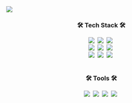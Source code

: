 <img src="https://capsule-render.vercel.app/api?type=waving&color=2496ED&height=300&section=header&text=Solution%20Architect-nl-이충민%20입니다.&fontSize=60" />
<h3 align="center">🛠 Tech Stack 🛠</h3>
<div align="center">
  <img src="https://img.shields.io/badge/AWS-232F3E.svg?style=for-the-badge&logo=amazonwebservices&logoColor=FF9900" />&nbsp
  <img src="https://img.shields.io/badge/Linux-FCC624.svg?style=for-the-badge&logo=linux&logoColor=20232a" />&nbsp
  <img src="https://img.shields.io/badge/Docker-2496ED.svg?style=for-the-badge&logo=docker&logoColor=white" />&nbsp
</div>
<div align="center">
  <img src="https://img.shields.io/badge/Spring-6DB33F.svg?style=for-the-badge&logo=spring&logoColor=white" />&nbsp
  <img src="https://img.shields.io/badge/react-20232a.svg?style=for-the-badge&logo=react&logoColor=61DAFB" />&nbsp
  <img src="https://img.shields.io/badge/python-3670A0?style=for-the-badge&logo=python&logoColor=ffdd54" />&nbsp
</div>

<div align="center">
  <img src="https://img.shields.io/badge/javascript-F7DF1E.svg?style=for-the-badge&logo=javascript&logoColor=20232a" />&nbsp
  <img src="https://img.shields.io/badge/html5-E34F26.svg?style=for-the-badge&logo=html5&logoColor=white" />&nbsp
  <img src="https://img.shields.io/badge/typescript-007ACC.svg?style=for-the-badge&logo=typescript&logoColor=white" />&nbsp
</div>

<br>

<h3 align="center">🛠 Tools 🛠</h3>
<div align="center">
  <img src="https://img.shields.io/badge/git-F05033.svg?style=for-the-badge&logo=git&logoColor=white" />&nbsp
  <img src="https://img.shields.io/badge/github-181717.svg?style=for-the-badge&logo=github&logoColor=white" />&nbsp
  <img src="https://img.shields.io/badge/Notion-F3F3F3.svg?style=for-the-badge&logo=notion&logoColor=black" />&nbsp
  <img src="https://img.shields.io/badge/figma-F24E1E.svg?style=for-the-badge&logo=figma&logoColor=white" />&nbsp
</div>





